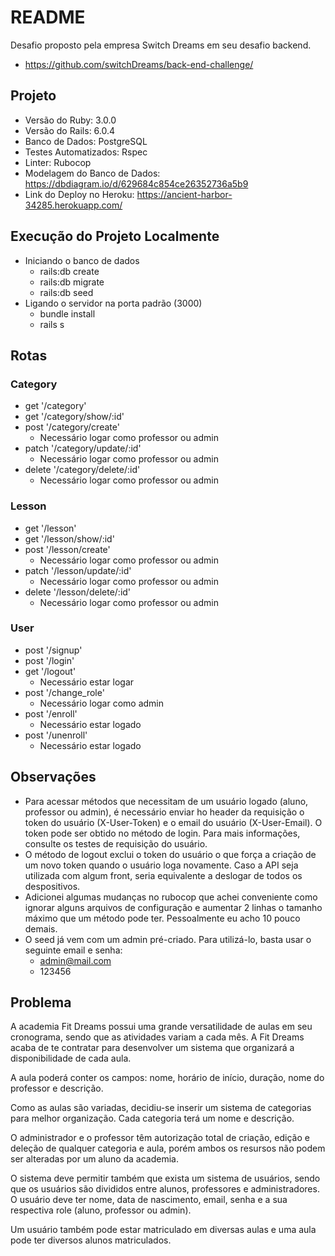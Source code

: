 # README

Desafio proposto pela empresa Switch Dreams em seu desafio backend.
- https://github.com/switchDreams/back-end-challenge/

## Projeto
- Versão do Ruby: 3.0.0
- Versão do Rails: 6.0.4
- Banco de Dados: PostgreSQL
- Testes Automatizados: Rspec
- Linter: Rubocop
- Modelagem do Banco de Dados: https://dbdiagram.io/d/629684c854ce26352736a5b9
- Link do Deploy no Heroku: https://ancient-harbor-34285.herokuapp.com/

## Execução do Projeto Localmente
- Iniciando o banco de dados
  - rails:db create
  - rails:db migrate
  - rails:db seed
- Ligando o servidor na porta padrão (3000)
  - bundle install
  - rails s

## Rotas

### Category
- get '/category'
- get '/category/show/:id'
- post '/category/create'
  - Necessário logar como professor ou admin  
- patch '/category/update/:id'
  - Necessário logar como professor ou admin  
- delete '/category/delete/:id'
  - Necessário logar como professor ou admin 

### Lesson
- get '/lesson'
- get '/lesson/show/:id'
- post '/lesson/create'
  - Necessário logar como professor ou admin  
- patch '/lesson/update/:id'
  - Necessário logar como professor ou admin  
- delete '/lesson/delete/:id'
  - Necessário logar como professor ou admin  

### User
- post '/signup'
- post '/login'
- get '/logout'
  - Necessário estar logar
- post '/change_role'
  - Necessário logar como admin  
- post '/enroll'
  - Necessário estar logado
- post '/unenroll'
  - Necessário estar logado

## Observações
- Para acessar métodos que necessitam de um usuário logado (aluno, professor ou admin), é necessário enviar ho header da requisição o token do usuário (X-User-Token) e o email do usuário (X-User-Email). O token pode ser obtido no método de login. Para mais informações, consulte os testes de requisição do usuário.
- O método de logout exclui o token do usuário o que força a criação de um novo token quando o usuário loga novamente. Caso a API seja utilizada com algum front, seria equivalente a deslogar de todos os despositivos.
- Adicionei algumas mudanças no rubocop que achei conveniente como ignorar alguns arquivos de configuração e aumentar 2 linhas o tamanho máximo que um método pode ter. Pessoalmente eu acho 10 pouco demais.
- O seed já vem com um admin pré-criado. Para utilizá-lo, basta usar o seguinte email e senha:
  - admin@mail.com
  - 123456

## Problema

A academia Fit Dreams possui uma grande versatilidade de aulas em seu cronograma, sendo que as atividades variam a cada mês. A Fit Dreams acaba de te contratar para desenvolver um sistema que organizará a disponibilidade de cada aula.

A aula poderá conter os campos: nome, horário de início, duração, nome do professor e descrição.

Como as aulas são variadas, decidiu-se inserir um sistema de categorias para melhor organização. Cada categoria terá um nome e descrição.

O administrador e o professor têm autorização total de criação, edição e deleção de qualquer categoria e aula, porém ambos os resursos não podem ser alteradas por um aluno da academia.

O sistema deve permitir também que exista um sistema de usuários, sendo que os usuários são divididos entre alunos, professores e administradores. O usuário deve ter nome, data de nascimento, email, senha e a sua respectiva role (aluno, professor ou admin).

Um usuário também pode estar matriculado em diversas aulas e uma aula pode ter diversos alunos matriculados.
